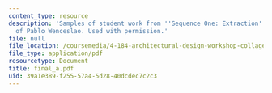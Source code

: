 ```yaml
---
content_type: resource
description: 'Samples of student work from ''Sequence One: Extraction''. Courtesy
  of Pablo Wenceslao. Used with permission.'
file: null
file_location: /coursemedia/4-184-architectural-design-workshop-collage-method-and-form-spring-2004/39a1e389f25557a45d2840dcdec7c2c3_final_a.pdf
file_type: application/pdf
resourcetype: Document
title: final_a.pdf
uid: 39a1e389-f255-57a4-5d28-40dcdec7c2c3
---
```

